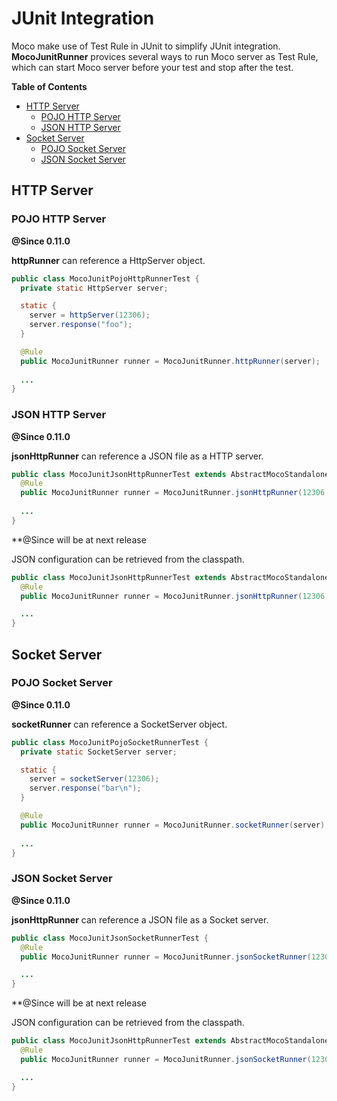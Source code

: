 # JUnit Integration

Moco make use of Test Rule in JUnit to simplify JUnit integration. **MocoJunitRunner** provices several ways to run Moco server as Test Rule, which can start Moco server before your test and stop after the test.

**Table of Contents**

* [HTTP Server](#http-server)
  * [POJO HTTP Server](#pojo-http-server)
  * [JSON HTTP Server](#json-http-server)
* [Socket Server](#socket-server)
  * [POJO Socket Server](#pojo-socket-server)
  * [JSON Socket Server](#json-socket-server)

## HTTP Server

### POJO HTTP Server

**@Since 0.11.0**

**httpRunner** can reference a HttpServer object.

```java
public class MocoJunitPojoHttpRunnerTest {
  private static HttpServer server;

  static {
    server = httpServer(12306);
    server.response("foo");
  }

  @Rule
  public MocoJunitRunner runner = MocoJunitRunner.httpRunner(server);
  
  ...
}
```

### JSON HTTP Server

**@Since 0.11.0**

**jsonHttpRunner** can reference a JSON file as a HTTP server.

```java
public class MocoJunitJsonHttpRunnerTest extends AbstractMocoStandaloneTest {
  @Rule
  public MocoJunitRunner runner = MocoJunitRunner.jsonHttpRunner(12306, "foo.json");
  
  ...
}
```

**@Since will be at next release

JSON configuration can be retrieved from the classpath.

```java
public class MocoJunitJsonHttpRunnerTest extends AbstractMocoStandaloneTest {
  @Rule
  public MocoJunitRunner runner = MocoJunitRunner.jsonHttpRunner(12306, Moco.pathResource("foo.json"));

  ...
}
```

## Socket Server

### POJO Socket Server

**@Since 0.11.0**

**socketRunner** can reference a SocketServer object.

```java
public class MocoJunitPojoSocketRunnerTest {
  private static SocketServer server;

  static {
    server = socketServer(12306);
    server.response("bar\n");
  }

  @Rule
  public MocoJunitRunner runner = MocoJunitRunner.socketRunner(server);
  
  ...
}
```

### JSON Socket Server

**@Since 0.11.0**

**jsonHttpRunner** can reference a JSON file as a Socket server.

```java
public class MocoJunitJsonSocketRunnerTest {
  @Rule
  public MocoJunitRunner runner = MocoJunitRunner.jsonSocketRunner(12306, "foo.json");

  ...
}
```

**@Since will be at next release

JSON configuration can be retrieved from the classpath.

```java
public class MocoJunitJsonHttpRunnerTest extends AbstractMocoStandaloneTest {
  @Rule
  public MocoJunitRunner runner = MocoJunitRunner.jsonSocketRunner(12306, Moco.pathResource("foo.json"));

  ...
}
```